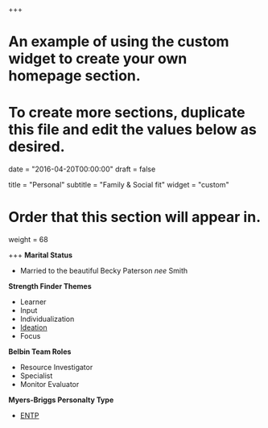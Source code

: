 +++
# An example of using the custom widget to create your own homepage section.
# To create more sections, duplicate this file and edit the values below as desired.

date = "2016-04-20T00:00:00"
draft = false

title = "Personal"
subtitle = "Family & Social fit"
widget = "custom"

# Order that this section will appear in.
weight = 68

+++
__Marital Status__

+ Married to the beautiful Becky Paterson *nee* Smith

__Strength Finder Themes__

+ Learner
+ Input
+ Individualization
+ [Ideation](http://news.gallup.com/businessjournal/679/ideation.aspx)
+ Focus

__Belbin Team Roles__

+ Resource Investigator
+ Specialist
+ Monitor Evaluator

__Myers-Briggs Personalty Type__

+ [ENTP](https://www.16personalities.com/entp-strengths-and-weaknesses)
